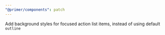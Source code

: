 ```yaml
---
"@primer/components": patch
---
```


Add background styles for focused action list items, instead of using default `outline`
